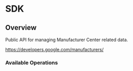 # SDK

## Overview

Public API for managing Manufacturer Center related data.

<https://developers.google.com/manufacturers/>
### Available Operations

